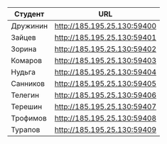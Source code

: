 | Студент  | URL                         |
|----------|-----------------------------|
| Дружинин | http://185.195.25.130:59400 |
| Зайцев   | http://185.195.25.130:59401 |
| Зорина   | http://185.195.25.130:59402 |
| Комаров  | http://185.195.25.130:59403 |
| Нудьга   | http://185.195.25.130:59404 |
| Санников | http://185.195.25.130:59405 |
| Телегин  | http://185.195.25.130:59406 |
| Терешин  | http://185.195.25.130:59407 |
| Трофимов | http://185.195.25.130:59408 |
| Турапов  | http://185.195.25.130:59409 |
